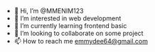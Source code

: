 - 👋 Hi, I’m @MMENIM123
- 👀 I’m interested in web development
- 🌱 I’m currently learning frontend basic
- 💞️ I’m looking to collaborate on some project
- 📫 How to reach me emmydee64@gmail.com

<!---
MMENIM123/MMENIM123 is a ✨ special ✨ repository because its `README.md` (this file) appears on your GitHub profile.
You can click the Preview link to take a look at your changes.
--->
